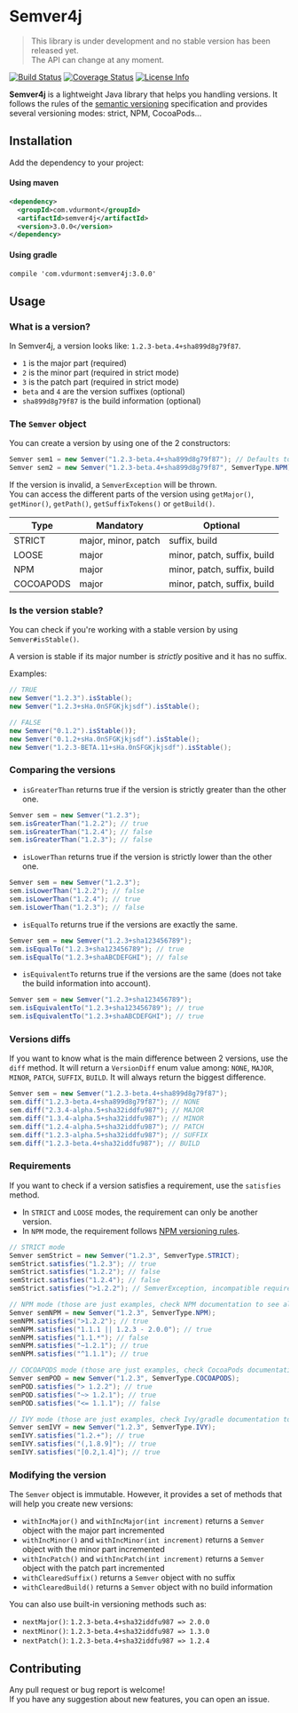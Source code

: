 # Semver4j

> This library is under development and no stable version has been released yet.  
> The API can change at any moment.

[![Build Status](https://travis-ci.org/vdurmont/semver4j.svg?branch=master)](https://travis-ci.org/vdurmont/semver4j)
[![Coverage Status](https://coveralls.io/repos/vdurmont/semver4j/badge.svg?branch=master&service=github)](https://coveralls.io/github/vdurmont/semver4j?branch=master)
[![License Info](http://img.shields.io/badge/license-The%20MIT%20License-brightgreen.svg)](https://github.com/vdurmont/semver4j/blob/master/LICENSE.md)

**Semver4j** is a lightweight Java library that helps you handling versions. It follows the rules of the [semantic versioning](http://semver.org) specification and provides several versioning modes: strict, NPM, CocoaPods...

## Installation

Add the dependency to your project:

#### Using maven

```xml
<dependency>
  <groupId>com.vdurmont</groupId>
  <artifactId>semver4j</artifactId>
  <version>3.0.0</version>
</dependency>
```

#### Using gradle

```xml
compile 'com.vdurmont:semver4j:3.0.0'
```

## Usage

### What is a version?

In Semver4j, a version looks like: `1.2.3-beta.4+sha899d8g79f87`.
* `1` is the major part (required)
* `2` is the minor part (required in strict mode)
* `3` is the patch part (required in strict mode)
* `beta` and `4` are the version suffixes (optional)
* `sha899d8g79f87` is the build information (optional)

### The `Semver` object

You can create a version by using one of the 2 constructors:

```java
Semver sem1 = new Semver("1.2.3-beta.4+sha899d8g79f87"); // Defaults to STRICT mode
Semver sem2 = new Semver("1.2.3-beta.4+sha899d8g79f87", SemverType.NPM); // Specify the mode
```

If the version is invalid, a `SemverException` will be thrown.  
You can access the different parts of the version using `getMajor()`, `getMinor()`, `getPath()`, `getSuffixTokens()` or `getBuild()`.

| Type | Mandatory | Optional |
| --- | --- | --- |
| STRICT | major, minor, patch | suffix, build |
| LOOSE | major | minor, patch, suffix, build |
| NPM | major | minor, patch, suffix, build |
| COCOAPODS | major | minor, patch, suffix, build |

### Is the version stable?

You can check if you're working with a stable version by using `Semver#isStable()`.

A version is stable if its major number is *strictly* positive and it has no suffix.

Examples:
```java
// TRUE
new Semver("1.2.3").isStable();
new Semver("1.2.3+sHa.0nSFGKjkjsdf").isStable();

// FALSE
new Semver("0.1.2").isStable());
new Semver("0.1.2+sHa.0nSFGKjkjsdf").isStable();
new Semver("1.2.3-BETA.11+sHa.0nSFGKjkjsdf").isStable();
```

### Comparing the versions

* `isGreaterThan` returns true if the version is strictly greater than the other one.  
```java
Semver sem = new Semver("1.2.3");
sem.isGreaterThan("1.2.2"); // true
sem.isGreaterThan("1.2.4"); // false
sem.isGreaterThan("1.2.3"); // false
```
* `isLowerThan` returns true if the version is strictly lower than the other one.  
```java
Semver sem = new Semver("1.2.3");
sem.isLowerThan("1.2.2"); // false
sem.isLowerThan("1.2.4"); // true
sem.isLowerThan("1.2.3"); // false
```
* `isEqualTo` returns true if the versions are exactly the same.  
```java
Semver sem = new Semver("1.2.3+sha123456789");
sem.isEqualTo("1.2.3+sha123456789"); // true
sem.isEqualTo("1.2.3+shaABCDEFGHI"); // false
```
* `isEquivalentTo` returns true if the versions are the same (does not take the build information into account).
```java
Semver sem = new Semver("1.2.3+sha123456789");
sem.isEquivalentTo("1.2.3+sha123456789"); // true
sem.isEquivalentTo("1.2.3+shaABCDEFGHI"); // true
```

### Versions diffs

If you want to know what is the main difference between 2 versions, use the `diff` method. It will return a `VersionDiff` enum value among: `NONE`, `MAJOR`, `MINOR`, `PATCH`, `SUFFIX`, `BUILD`. It will always return the biggest difference.

```java
Semver sem = new Semver("1.2.3-beta.4+sha899d8g79f87");
sem.diff("1.2.3-beta.4+sha899d8g79f87"); // NONE
sem.diff("2.3.4-alpha.5+sha32iddfu987"); // MAJOR
sem.diff("1.3.4-alpha.5+sha32iddfu987"); // MINOR
sem.diff("1.2.4-alpha.5+sha32iddfu987"); // PATCH
sem.diff("1.2.3-alpha.5+sha32iddfu987"); // SUFFIX
sem.diff("1.2.3-beta.4+sha32iddfu987"); // BUILD
```

### Requirements

If you want to check if a version satisfies a requirement, use the `satisfies` method.
* In `STRICT` and `LOOSE` modes, the requirement can only be another version.  
* In `NPM` mode, the requirement follows [NPM versioning rules](https://github.com/npm/node-semver).

```java
// STRICT mode
Semver semStrict = new Semver("1.2.3", SemverType.STRICT);
semStrict.satisfies("1.2.3"); // true
semStrict.satisfies("1.2.2"); // false
semStrict.satisfies("1.2.4"); // false
semStrict.satisfies(">1.2.2"); // SemverException, incompatible requirement for a STRICT mode

// NPM mode (those are just examples, check NPM documentation to see all the cases)
Semver semNPM = new Semver("1.2.3", SemverType.NPM);
semNPM.satisfies(">1.2.2"); // true
semNPM.satisfies("1.1.1 || 1.2.3 - 2.0.0"); // true
semNPM.satisfies("1.1.*"); // false
semNPM.satisfies("~1.2.1"); // true
semNPM.satisfies("^1.1.1"); // true

// COCOAPODS mode (those are just examples, check CocoaPods documentation to see all the cases)
Semver semPOD = new Semver("1.2.3", SemverType.COCOAPODS);
semPOD.satisfies("> 1.2.2"); // true
semPOD.satisfies("~> 1.2.1"); // true
semPOD.satisfies("<= 1.1.1"); // false

// IVY mode (those are just examples, check Ivy/gradle documentation to see all the cases)
Semver semIVY = new Semver("1.2.3", SemverType.IVY);
semIVY.satisfies("1.2.+"); // true
semIVY.satisfies("(,1.8.9]"); // true
semIVY.satisfies("[0.2,1.4]"); // true
```

### Modifying the version

The `Semver` object is immutable. However, it provides a set of methods that will help you create new versions:
* `withIncMajor()` and `withIncMajor(int increment)` returns a `Semver` object with the major part incremented
* `withIncMinor()` and `withIncMinor(int increment)` returns a `Semver` object with the minor part incremented
* `withIncPatch()` and `withIncPatch(int increment)` returns a `Semver` object with the patch part incremented
* `withClearedSuffix()` returns a `Semver` object with no suffix
* `withClearedBuild()` returns a `Semver` object with no build information

You can also use built-in versioning methods such as:
* `nextMajor()`: `1.2.3-beta.4+sha32iddfu987 => 2.0.0`
* `nextMinor()`: `1.2.3-beta.4+sha32iddfu987 => 1.3.0`
* `nextPatch()`: `1.2.3-beta.4+sha32iddfu987 => 1.2.4`

## Contributing

Any pull request or bug report is welcome!  
If you have any suggestion about new features, you can open an issue.
